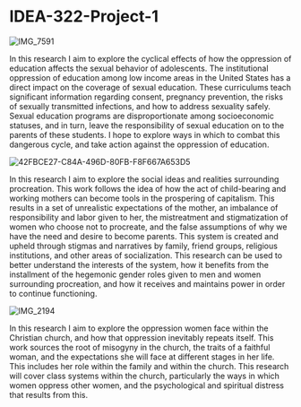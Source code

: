 # IDEA-322-Project-1

![IMG_7591](https://github.com/lucyharmon/IDEA-322-Project-1/assets/123996797/316598e9-cfc2-4d09-ac17-1dbb6ef00975)

In this research I aim to explore the cyclical effects of how the oppression of education affects the sexual behavior of adolescents. The institutional oppression of education among low income areas in the United States has a direct impact on the coverage of sexual education. These curriculums teach significant information regarding consent, pregnancy prevention, the risks of sexually transmitted infections, and how to address sexuality safely. Sexual education programs are disproportionate among socioeconomic statuses, and in turn, leave the responsibility of sexual education on to the parents of these students. I hope to explore ways in which to combat this dangerous cycle, and take action against the oppression of education. 

![42FBCE27-C84A-496D-80FB-F8F667A653D5](https://github.com/lucyharmon/IDEA-322-Project-1/assets/123996797/a363913a-7263-46b8-b738-6cd6ad715f56)

In this research I aim to explore the social ideas and realities surrounding procreation. This work follows the idea of how the act of child-bearing and working mothers can become tools in the prospering of capitalism. This results in a set of unrealistic expectations of the mother, an imbalance of responsibility and labor given to her, the mistreatment and stigmatization of women who choose not to procreate, and the false assumptions of why we have the need and desire to become parents. This system is created and upheld through stigmas and narratives by family, friend groups, religious institutions, and other areas of socialization. This research can be used to better understand the interests of the system, how it benefits from the installment of the hegemonic gender roles given to men and women surrounding procreation, and how it receives and maintains power in order to continue functioning.

![IMG_2194](https://github.com/lucyharmon/IDEA-322-Project-1/assets/123996797/731d2ea0-c2ea-48df-89cf-d33ade88a95e)

In this research I aim to explore the oppression women face within the Christian church, and how that oppression inevitably repeats itself. This work sources the root of misogyny in the church, the traits of a faithful woman, and the expectations she will face at different stages in her life. This includes her role within the family and within the church. This research will cover class systems within the church, particularly the ways in which women oppress other women, and the psychological and spiritual distress that results from this.
